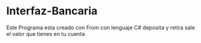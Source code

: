 # Interfaz-Bancaria
Este Programa esta creado con From con lenguaje C# deposita y retira sale el valor que tienes en tu cuenta
